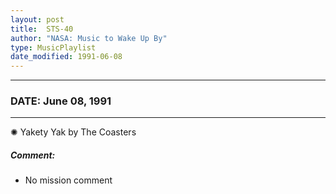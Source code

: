 ```yaml
---
layout: post
title:  STS-40
author: "NASA: Music to Wake Up By"
type: MusicPlaylist
date_modified: 1991-06-08
---
```


----
### DATE: June 08, 1991
----
✺ Yakety Yak by The Coasters

##### Comment:
* No mission comment
